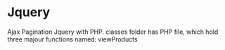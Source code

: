 # Jquery
Ajax Pagination
Jquery with PHP.
classes folder has PHP file, which hold three majour functions named: viewProducts
